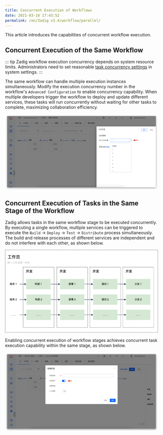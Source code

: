```yaml
---
title: Concurrent Execution of Workflows
date: 2021-03-16 17:43:52
permalink: /en/Zadig v3.4/workflow/parallel/
---
```

This article introduces the capabilities of concurrent workflow execution.

## Concurrent Execution of the Same Workflow

::: tip
Zadig workflow execution concurrency depends on system resource limits. Administrators need to set reasonable [task concurrency settings](/en/Zadig%20v3.4/settings/system-settings/#task-concurrency-settings) in system settings.
:::

The same workflow can handle multiple execution instances simultaneously. Modify the execution concurrency number in the workflow's `Advanced Configuration` to enable concurrency capability. When multiple developers trigger the workflow to deploy and update different services, these tasks will run concurrently without waiting for other tasks to complete, maximizing collaboration efficiency.

![Workflow Concurrent Configuration](../../../../_images/workflow_parallel_3.png)


## Concurrent Execution of Tasks in the Same Stage of the Workflow

Zadig allows tasks in the same workflow stage to be executed concurrently. By executing a single workflow, multiple services can be triggered to execute the `Build` -> `Deploy` -> `Test` -> `Distribute` process simultaneously. The build and release processes of different services are independent and do not interfere with each other, as shown below.

![Workflow Execution Order](../../../../_images/workflow_parallel_2.png)

Enabling concurrent execution of workflow stages achieves concurrent task execution capability within the same stage, as shown below.

![Workflow Concurrent Configuration](../../../../_images/workflow_parallel_4.png)



<!-- 当多个开发者先后触发该工作流：

- 触发的工作流任务里包括部署阶段，则更新不同的服务时，产生的多个工作流任务将会并发执行，开发者之间无需等待，最大限度地提升协作效率。
- 触发的工作流任务里不包含部署阶段，则即使使用工作流更新相同的服务，同一工作流的多个任务也可并发执行。

![工作流并发配置](../../../../_images/workflow_parallel_1.png)

目前同一个工作流多个不同的任务支持的并发规则如下：
| | 手动触发 | 定时触发 | Webhook 触发 |
|---|---|---|---|
| 不同服务，同时构建             | √ | √ | x |
| 相同服务，同时构建             | √ | √ | x |
| 不同服务，构建部署到同环境      | √ | √ | √ |
| 不同服务，构建部署到不同环境    | √ | √ | √ |
| 相同服务，构建部署到不同环境    | x | x | √ |
| 相同服务，构建部署到同环境      | x | x | x | -->